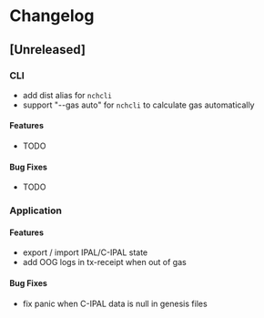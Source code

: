 # Changelog

## [Unreleased]

### CLI

* add dist alias for ```nchcli```
* support "--gas auto" for ```nchcli``` to calculate gas automatically

#### Features

* TODO


#### Bug Fixes

* TODO


### Application

#### Features

* export / import IPAL/C-IPAL state
* add OOG logs in tx-receipt when out of gas

#### Bug Fixes

* fix panic when C-IPAL data is null in genesis files